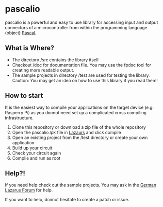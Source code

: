 # pascalio

pascalio is a powerful and easy to use library for accessing input and output connectors of a microcontroller from within the programming language (object) [Pascal](http://freepascal.org).

## What is Where?
- The directory /src contains the library itself
- Checkout /doc for documentation file. You may use the fpdoc tool for creating more readable output.
- The sample projects in directory /test are used for testing the library. Caution: You may get an idea on how to use this library if you read them!

## How to start
It is the easiest way to compile your applications on the target device (e.g. Rasperry Pi) as you donnot need set up a complicated cross compiling infrastructure.

1. Clone this repository or download a zip file of the whole repository
2. Open the pascalio.lpk file in [Lazaurs](http://lazarus.freepascal.org/) and click compile
3. Open an existing project from the /test directory or create your own application
4. Build up your circuit
5. Check your circuit again
6. Complie and run as root

## Help?!
If you need help check out the sample projects. You may ask in the [German Lazarus Forum](http://www.lazarusforum.de/) for help.

If you want to help, donnot hesitate to create a patch or issue.
